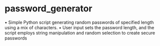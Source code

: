 # password_generator
• Simple Python script generating random passwords of specified length using a mix of characters. 
• User input sets the password length, and the script employs string manipulation and random selection to 
 create secure passwords
